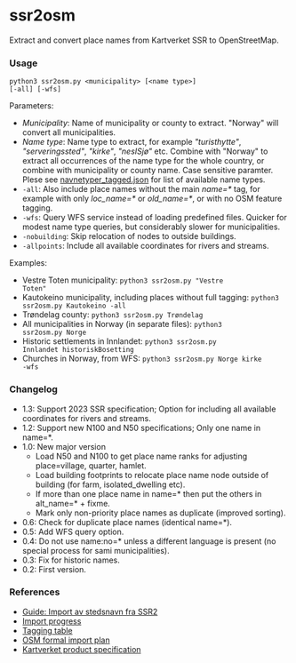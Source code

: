 # ssr2osm
Extract and convert place names from Kartverket SSR to OpenStreetMap.

### Usage

<code>python3 ssr2osm.py \<municipality\> [\<name type\>] [-all] [-wfs]</code>

Parameters:
  * _Municipality_: Name of municipality or county to extract. "Norway" will convert all municipalities.
  * _Name type_: Name type to extract, for example _"turisthytte"_, _"serveringssted"_, _"kirke"_, _"nesISjø"_ etc. Combine with "Norway" to extract all occurrences of the name type for the whole country, or combine with municipality or county name. Case sensitive paramter. Plese see [navnetyper_tagged.json](https://github.com/NKAmapper/ssr2osm/blob/main/navnetyper_tagged.json) for list of available name types.
  * <code>-all</code>: Also include place names without the main _name=*_ tag, for example with only _loc_name=*_ or _old_name=*_, or with no OSM feature tagging.
  * <code>-wfs</code>: Query WFS service instead of loading predefined files. Quicker for modest name type queries, but considerably slower for municipalities.
  * <code>-nobuilding</code>: Skip relocation of nodes to outside buildings.
  * <code>-allpoints</code>: Include all available coordinates for rivers and streams.

Examples:
 * Vestre Toten municipality: <code>python3 ssr2osm.py "Vestre Toten"</code>
 * Kautokeino municipality, including places without full tagging: <code>python3 ssr2osm.py Kautokeino -all</code>
 * Trøndelag county: <code>python3 ssr2osm.py Trøndelag</code>
 * All municipalities in Norway (in separate files): <code>python3 ssr2osm.py Norge</code>
 * Historic settlements in Innlandet: <code>python3 ssr2osm.py Innlandet historiskBosetting</code>
 * Churches in Norway, from WFS: <code>python3 ssr2osm.py Norge kirke -wfs</code>
 
### Changelog

* 1.3: Support 2023 SSR specification; Option for including all available coordinates for rivers and streams.
* 1.2: Support new N100 and N50 specifications; Only one name in name=*.
* 1.0: New major version
  - Load N50 and N100 to get place name ranks for adjusting place=village, quarter, hamlet.
  - Load building footprints to relocate place name node outside of building (for farm, isolated_dwelling etc).
  - If more than one place name in name=* then put the others in alt_name=* + fixme.
  - Mark only non-priority place names as duplicate (improved sorting).
* 0.6: Check for duplicate place names (identical name=*).
* 0.5: Add WFS query option.
* 0.4: Do not use name:no=* unless a different language is present (no special process for sami municipalities).
* 0.3: Fix for historic names.
* 0.2: First version.

### References
  
* [Guide: Import av stedsnavn fra SSR2](https://wiki.openstreetmap.org/wiki/No:Import_av_stedsnavn_fra_SSR2)
* [Import progress](https://osmno.github.io/progress-visualizer/?project=ssr)
* [Tagging table](https://drive.google.com/file/d/1krf8NESSyyObpcV8TPUHInUCYiepZ6-m/view)
* [OSM formal import plan](https://wiki.openstreetmap.org/wiki/Import/Catalogue/Central_place_name_register_import_(Norway))
* [Kartverket product specification](https://register.geonorge.no/data/documents/Produktspesifikasjoner_stedsnavn-for-vanlig-bruk_v3_produktspesifikasjon-kartverket-stedsnavn-20181115_.pdf)
